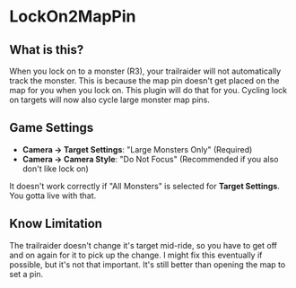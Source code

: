 # LockOn2MapPin

## What is this?

When you lock on to a monster (R3), your trailraider will not automatically track the monster.
This is because the map pin doesn't get placed on the map for you when you lock on.
This plugin will do that for you. Cycling lock on targets will now also cycle large monster map pins.

## Game Settings

- **Camera -> Target Settings**: "Large Monsters Only" (Required)
- **Camera -> Camera Style**: "Do Not Focus" (Recommended if you also don't like lock on)

It doesn't work correctly if "All Monsters" is selected for **Target Settings**. You gotta live with that.

## Know Limitation

The trailraider doesn't change it's target mid-ride,
so you have to get off and on again for it to pick up the change.
I might fix this eventually if possible, but it's not that important.
It's still better than opening the map to set a pin.
